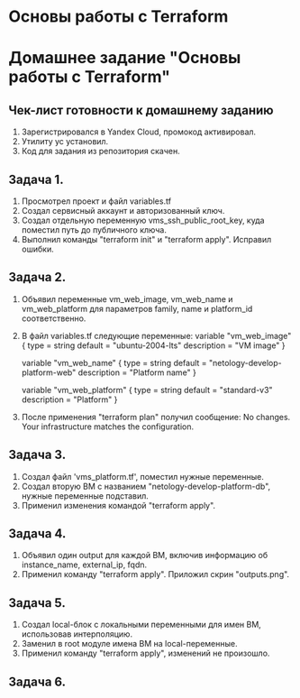 # Основы работы с Terraform
# Домашнее задание "Основы работы с Terraform"

## Чек-лист готовности к домашнему заданию
  1. Зарегистрировался в Yandex Cloud, промокод активировал. 
  2. Утилиту ус установил. 
  3. Код для задания из репозитория скачен. 
      
## Задача 1.
  1. Просмотрел проект и файл variables.tf
  2. Создал сервисный аккаунт и авторизованный ключ.
  3. Создал отдельную переменную vms_ssh_public_root_key, куда поместил путь до публичного ключа.
  4. Выполнил команды "terraform init" и "terraform apply". Исправил ошибки.


## Задача 2.
  1. Объявил переменные vm_web_image, vm_web_name и vm_web_platform для параметров family, name и platform_id соответственно.
  2. В файл variables.tf следующие переменные:
     variable "vm_web_image" {
       type        = string
       default     = "ubuntu-2004-lts"
       description = "VM image" 
     }

     variable "vm_web_name" {
       type        = string
       default     = "netology-develop-platform-web"
       description = "Platform name"
     }

     variable "vm_web_platform" {
       type        = string
       default     = "standard-v3"
       description = "Platform"
     }
  3. После применения "terraform plan" получил сообщение:
     No changes. Your infrastructure matches the configuration.

## Задача 3.  
  1. Создал файл 'vms_platform.tf', поместил нужные переменные.
  2. Создал вторую ВМ с названием "netology-develop-platform-db", нужные переменные подставил.
  3. Применил изменения командой "terraform apply".

## Задача 4.
  1. Объявил один output для каждой ВМ, включив информацию об instance_name, external_ip, fqdn.
  2. Применил команду "terraform apply". Приложил скрин "outputs.png".

## Задача 5.
  1. Создал local-блок с локальными переменными для имен ВМ, использовав интерполяцию.
  2. Заменил в root модуле имена ВМ на local-переменные.
  3. Применил команду "terraform apply", изменений не произошло.

## Задача 6.
